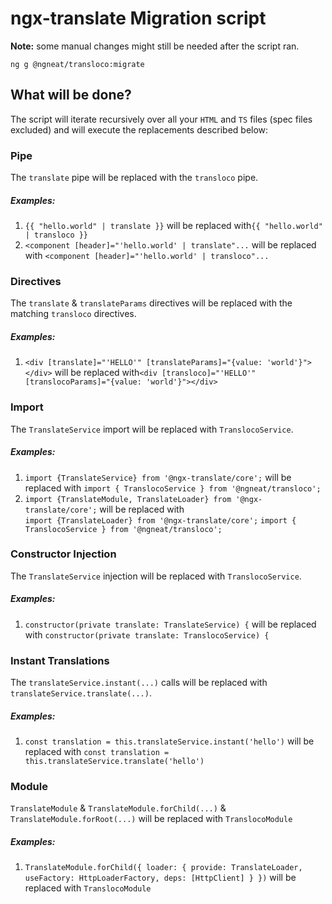# ngx-translate Migration script

**Note:** some manual changes might still be needed after the script ran.

`ng g @ngneat/transloco:migrate`

## What will be done?

The script will iterate recursively over all your `HTML` and `TS` files (spec files excluded) and will execute the replacements described below:

### Pipe

The `translate` pipe will be replaced with the `transloco` pipe.

##### Examples:

1. `{{ "hello.world" | translate }}` will be replaced with`{{ "hello.world" | transloco }}`
2. `<component [header]="'hello.world' | translate"...` will be replaced with `<component [header]="'hello.world' | transloco"...`

### Directives

The `translate` & `translateParams` directives will be replaced with the matching `transloco` directives.

##### Examples:

1. `<div [translate]="'HELLO'" [translateParams]="{value: 'world'}"></div>` will be replaced with`<div [transloco]="'HELLO'" [translocoParams]="{value: 'world'}"></div>`

### Import

The `TranslateService` import will be replaced with `TranslocoService`.

##### Examples:

1. `import {TranslateService} from '@ngx-translate/core';` will be replaced with `import { TranslocoService } from '@ngneat/transloco';`
2. `import {TranslateModule, TranslateLoader} from '@ngx-translate/core';` will be replaced with  
    `import {TranslateLoader} from '@ngx-translate/core';`
   `import { TranslocoService } from '@ngneat/transloco';`

### Constructor Injection

The `TranslateService` injection will be replaced with `TranslocoService`.

##### Examples:

1. `constructor(private translate: TranslateService) {` will be replaced with `constructor(private translate: TranslocoService) {`

### Instant Translations

The `translateService.instant(...)` calls will be replaced with `translateService.translate(...)`.

##### Examples:

1. `const translation = this.translateService.instant('hello')` will be replaced with `const translation = this.translateService.translate('hello')`

### Module

`TranslateModule` & `TranslateModule.forChild(...)` & `TranslateModule.forRoot(...)` will be replaced with `TranslocoModule`

##### Examples:

1. `TranslateModule.forChild({ loader: { provide: TranslateLoader, useFactory: HttpLoaderFactory, deps: [HttpClient] } })` will be replaced with `TranslocoModule`
